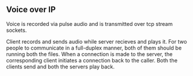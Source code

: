 ## Voice over IP

Voice is recorded via pulse audio and is transmitted over tcp stream sockets.

Client records and sends audio while server recieves and plays it. For two people to communicate in a full-duplex manner, both of them should be running both the files. When a connection is made to the server, the corresponding client initiates a connection back to the caller. Both the clients send and both the servers play back.

